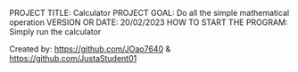 PROJECT TITLE: Calculator
PROJECT GOAL: Do all the simple mathematical operation
VERSION OR DATE: 20/02/2023
HOW TO START THE PROGRAM: Simply run the calculator
  
Created by: https://github.com/JOao7640 & https://github.com/JustaStudent01


